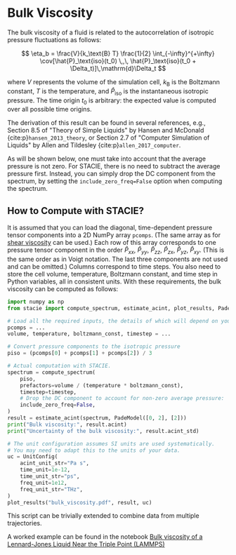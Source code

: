 # Bulk Viscosity

The bulk viscosity of a fluid is related to the autocorrelation
of isotropic pressure fluctuations as follows:

$$
    \eta_b = \frac{V}{k_\text{B} T} \frac{1}{2}
        \int_{-\infty}^{+\infty}
        \cov[\hat{P}_\text{iso}(t_0) \,,\, \hat{P}_\text{iso}(t_0 + \Delta_t)]\,\mathrm{d}\Delta_t
$$

where $V$ represents the volume of the simulation cell,
$k_\text{B}$ is the Boltzmann constant,
$T$ is the temperature,
and $\hat{P}_\text{iso}$ is the instantaneous isotropic pressure.
The time origin $t_0$ is arbitrary:
the expected value is computed over all possible time origins.

The derivation of this result can be found in several references, e.g.,
Section 8.5 of "Theory of Simple Liquids"
by Hansen and McDonald {cite:p}`hansen_2013_theory`,
or Section 2.7 of "Computer Simulation of Liquids"
by Allen and Tildesley {cite:p}`allen_2017_computer`.

As will be shown below, one must take into account that the average pressure is not zero.
For STACIE, there is no need to subtract the average pressure first.
Instead, you can simply drop the DC component from the spectrum,
by setting the `include_zero_freq=False` option when computing the spectrum.

## How to Compute with STACIE?

It is assumed that you can load the diagonal, time-dependent pressure tensor components
into a 2D NumPy array `pcomps`.
(The same array as for [shear viscosity](shear_viscosity.md) can be used.)
Each row of this array corresponds to one pressure tensor component in the order
$\hat{P}_{xx}$, $\hat{P}_{yy}$, $\hat{P}_{zz}$, $\hat{P}_{zx}$, $\hat{P}_{yz}$, $\hat{P}_{xy}$.
(This is the same order as in Voigt notation. The last three components are not used and can be omitted.)
Columns correspond to time steps.
You also need to store the cell volume, temperature,
Boltzmann constant, and time step in Python variables,
all in consistent units.
With these requirements, the bulk viscosity can be computed as follows:

```python
import numpy as np
from stacie import compute_spectrum, estimate_acint, plot_results, PadeModel, UnitConfig

# Load all the required inputs, the details of which will depend on your use case.
pcomps = ...
volume, temperature, boltzmann_const, timestep = ...

# Convert pressure components to the isotropic pressure
piso = (pcomps[0] + pcomps[1] + pcomps[2]) / 3

# Actual computation with STACIE.
spectrum = compute_spectrum(
    piso,
    prefactors=volume / (temperature * boltzmann_const),
    timestep=timestep,
    # Drop the DC component to account for non-zero average pressure:
    include_zero_freq=False,
)
result = estimate_acint(spectrum, PadeModel([0, 2], [2]))
print("Bulk viscosity:", result.acint)
print("Uncertainty of the bulk viscosity:", result.acint_std)

# The unit configuration assumes SI units are used systematically.
# You may need to adapt this to the units of your data.
uc = UnitConfig(
    acint_unit_str="Pa s",
    time_unit=1e-12,
    time_unit_str="ps",
    freq_unit=1e12,
    freq_unit_str="THz",
)
plot_results("bulk_viscosity.pdf", result, uc)
```

This script can be trivially extended to combine data from multiple trajectories.

A worked example can be found in the notebook
[Bulk viscosity of a Lennard-Jones Liquid Near the Triple Point (LAMMPS)](../examples/lj_bulk_viscosity.py)
